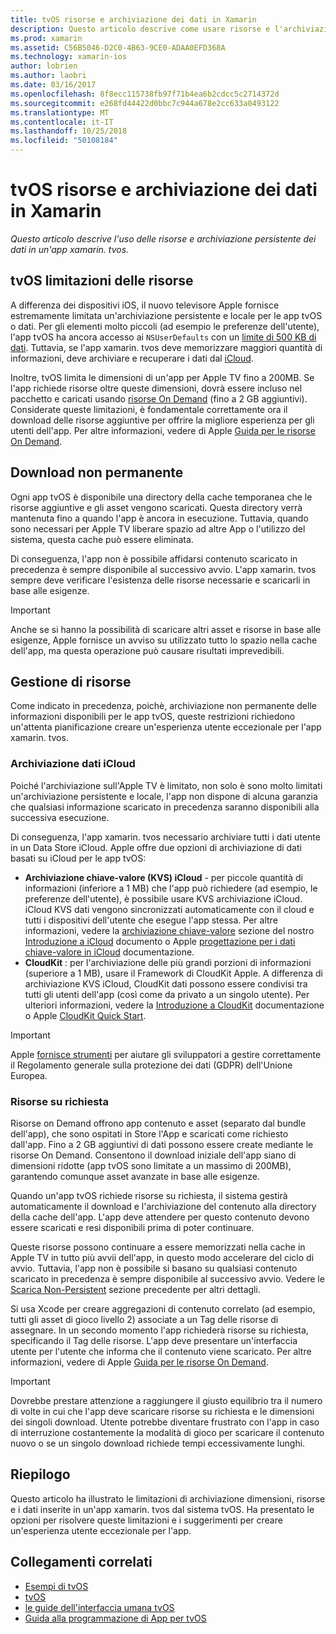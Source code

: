 ```yaml
---
title: tvOS risorse e archiviazione dei dati in Xamarin
description: Questo articolo descrive come usare risorse e l'archiviazione persistente dei dati in un'app tvOS compilata con Xamarin. Vengono illustrate le risorse di archiviazione e on demand dati iCloud.
ms.prod: xamarin
ms.assetid: C56B5046-D2C0-4B63-9CE0-ADAA0EFD368A
ms.technology: xamarin-ios
author: lobrien
ms.author: laobri
ms.date: 03/16/2017
ms.openlocfilehash: 8f8ecc115738fb97f71b4ea6b2cdcc5c2714372d
ms.sourcegitcommit: e268fd44422d0bbc7c944a678e2cc633a0493122
ms.translationtype: MT
ms.contentlocale: it-IT
ms.lasthandoff: 10/25/2018
ms.locfileid: "50108184"
---
```

# <a name="tvos-resources-and-data-storage-in-xamarin"></a>tvOS risorse e archiviazione dei dati in Xamarin

_Questo articolo descrive l'uso delle risorse e archiviazione persistente dei dati in un'app xamarin. tvos._

<a name="tvOS-Resource-Limitations" />

## <a name="tvos-resource-limitations"></a>tvOS limitazioni delle risorse

A differenza dei dispositivi iOS, il nuovo televisore Apple fornisce estremamente limitata un'archiviazione persistente e locale per le app tvOS o dati. Per gli elementi molto piccoli (ad esempio le preferenze dell'utente), l'app tvOS ha ancora accesso ai `NSUserDefaults` con un [limite di 500 KB di dati](https://forums.developer.apple.com/message/50696#50696). Tuttavia, se l'app xamarin. tvos deve memorizzare maggiori quantità di informazioni, deve archiviare e recuperare i dati dal [iCloud](#iCloud-Data-Storage).

Inoltre, tvOS limita le dimensioni di un'app per Apple TV fino a 200MB. Se l'app richiede risorse oltre queste dimensioni, dovrà essere incluso nel pacchetto e caricati usando [risorse On Demand](#On-Demand-Resources) (fino a 2 GB aggiuntivi). Considerate queste limitazioni, è fondamentale correttamente ora il download delle risorse aggiuntive per offrire la migliore esperienza per gli utenti dell'app. Per altre informazioni, vedere di Apple [Guida per le risorse On Demand](https://developer.apple.com/library/prerelease/tvos/documentation/FileManagement/Conceptual/On_Demand_Resources_Guide/index.html#//apple_ref/doc/uid/TP40015083).

<a name="Non-Persistent-Downloads" />

## <a name="non-persistent-downloads"></a>Download non permanente

Ogni app tvOS è disponibile una directory della cache temporanea che le risorse aggiuntive e gli asset vengono scaricati. Questa directory verrà mantenuta fino a quando l'app è ancora in esecuzione. Tuttavia, quando sono necessari per Apple TV liberare spazio ad altre App o l'utilizzo del sistema, questa cache può essere eliminata.

Di conseguenza, l'app non è possibile affidarsi contenuto scaricato in precedenza è sempre disponibile al successivo avvio. L'app xamarin. tvos sempre deve verificare l'esistenza delle risorse necessarie e scaricarli in base alle esigenze.

> [!IMPORTANT]
> Anche se si hanno la possibilità di scaricare altri asset e risorse in base alle esigenze, Apple fornisce un avviso su utilizzato tutto lo spazio nella cache dell'app, ma questa operazione può causare risultati imprevedibili.




<a name="Managing-Resources" />

## <a name="managing-resources"></a>Gestione di risorse

Come indicato in precedenza, poichè, archiviazione non permanente delle informazioni disponibili per le app tvOS, queste restrizioni richiedono un'attenta pianificazione creare un'esperienza utente eccezionale per l'app xamarin. tvos.

<a name="iCloud-Data-Storage" />

### <a name="icloud-data-storage"></a>Archiviazione dati iCloud

Poiché l'archiviazione sull'Apple TV è limitato, non solo è sono molto limitati un'archiviazione persistente e locale, l'app non dispone di alcuna garanzia che qualsiasi informazione scaricato in precedenza saranno disponibili alla successiva esecuzione.

Di conseguenza, l'app xamarin. tvos necessario archiviare tutti i dati utente in un Data Store iCloud. Apple offre due opzioni di archiviazione di dati basati su iCloud per le app tvOS:

- **Archiviazione chiave-valore (KVS) iCloud** - per piccole quantità di informazioni (inferiore a 1 MB) che l'app può richiedere (ad esempio, le preferenze dell'utente), è possibile usare KVS archiviazione iCloud. iCloud KVS dati vengono sincronizzati automaticamente con il cloud e tutti i dispositivi dell'utente che esegue l'app stessa. Per altre informazioni, vedere la [archiviazione chiave-valore](~/ios/data-cloud/introduction-to-icloud.md) sezione del nostro [Introduzione a iCloud](~/ios/data-cloud/introduction-to-icloud.md) documento o Apple [progettazione per i dati chiave-valore in iCloud](https://developer.apple.com/library/prerelease/tvos/documentation/General/Conceptual/iCloudDesignGuide/Chapters/DesigningForKey-ValueDataIniCloud.html#//apple_ref/doc/uid/TP40012094-CH7) documentazione.
- **CloudKit** : per l'archiviazione delle più grandi porzioni di informazioni (superiore a 1 MB), usare il Framework di CloudKit Apple. A differenza di archiviazione KVS iCloud, CloudKit dati possono essere condivisi tra tutti gli utenti dell'app (così come da privato a un singolo utente). Per ulteriori informazioni, vedere la [Introduzione a CloudKit](~/ios/data-cloud/intro-to-cloudkit.md) documentazione o Apple [CloudKit Quick Start](https://developer.apple.com/library/prerelease/tvos/documentation/DataManagement/Conceptual/CloudKitQuickStart/Introduction/Introduction.html#//apple_ref/doc/uid/TP40014987).

> [!IMPORTANT]
> Apple [fornisce strumenti](https://developer.apple.com/support/allowing-users-to-manage-data/) per aiutare gli sviluppatori a gestire correttamente il Regolamento generale sulla protezione dei dati (GDPR) dell'Unione Europea.

<a name="On-Demand-Resources" />

### <a name="on-demand-resources"></a>Risorse su richiesta

Risorse on Demand offrono app contenuto e asset (separato dal bundle dell'app), che sono ospitati in Store l'App e scaricati come richiesto dall'app. Fino a 2 GB aggiuntivi di dati possono essere create mediante le risorse On Demand. Consentono il download iniziale dell'app siano di dimensioni ridotte (app tvOS sono limitate a un massimo di 200MB), garantendo comunque asset avanzate in base alle esigenze.

Quando un'app tvOS richiede risorse su richiesta, il sistema gestirà automaticamente il download e l'archiviazione del contenuto alla directory della cache dell'app. L'app deve attendere per questo contenuto devono essere scaricati e resi disponibili prima di poter continuare.

Queste risorse possono continuare a essere memorizzati nella cache in Apple TV in tutto più avvii dell'app, in questo modo accelerare del ciclo di avvio. Tuttavia, l'app non è possibile si basano su qualsiasi contenuto scaricato in precedenza è sempre disponibile al successivo avvio. Vedere le [Scarica Non-Persistent](#Non-Persistent-Downloads) sezione precedente per altri dettagli.

Si usa Xcode per creare aggregazioni di contenuto correlato (ad esempio, tutti gli asset di gioco livello 2) associate a un Tag delle risorse di assegnare. In un secondo momento l'app richiederà risorse su richiesta, specificando il Tag delle risorse. L'app deve presentare un'interfaccia utente per l'utente che informa che il contenuto viene scaricato. Per altre informazioni, vedere di Apple [Guida per le risorse On Demand](https://developer.apple.com/library/prerelease/tvos/documentation/FileManagement/Conceptual/On_Demand_Resources_Guide/index.html#//apple_ref/doc/uid/TP40015083).

> [!IMPORTANT]
> Dovrebbe prestare attenzione a raggiungere il giusto equilibrio tra il numero di volte in cui che l'app deve scaricare risorse su richiesta e le dimensioni dei singoli download. Utente potrebbe diventare frustrato con l'app in caso di interruzione costantemente la modalità di gioco per scaricare il contenuto nuovo o se un singolo download richiede tempi eccessivamente lunghi.




<a name="Summary" />

## <a name="summary"></a>Riepilogo

Questo articolo ha illustrato le limitazioni di archiviazione dimensioni, risorse e i dati inserite in un'app xamarin. tvos dal sistema tvOS. Ha presentato le opzioni per risolvere queste limitazioni e i suggerimenti per creare un'esperienza utente eccezionale per l'app.



## <a name="related-links"></a>Collegamenti correlati

- [Esempi di tvOS](https://developer.xamarin.com/samples/tvos/all/)
- [tvOS](https://developer.apple.com/tvos/)
- [le guide dell'interfaccia umana tvOS](https://developer.apple.com/tvos/human-interface-guidelines/)
- [Guida alla programmazione di App per tvOS](https://developer.apple.com/library/prerelease/tvos/documentation/General/Conceptual/AppleTV_PG/)
